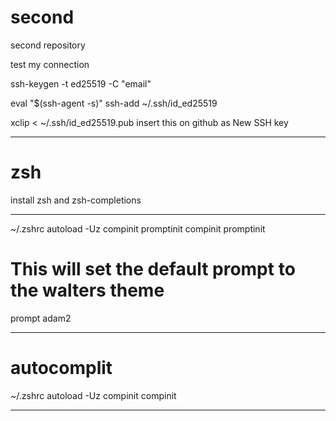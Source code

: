 # second
second repository

test my connection

ssh-keygen -t ed25519 -C "email"

eval "$(ssh-agent -s)"
ssh-add ~/.ssh/id_ed25519

xclip < ~/.ssh/id_ed25519.pub
insert this on github as New SSH key

-------------------------------

# zsh
install zsh and zsh-completions

-------------------------------

~/.zshrc
autoload -Uz compinit promptinit
compinit
promptinit

# This will set the default prompt to the walters theme
prompt adam2

----------------------------

# autocomplit

~/.zshrc
autoload -Uz compinit
compinit

-----------------------------
